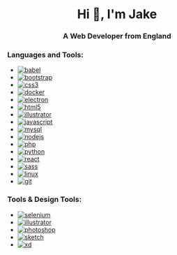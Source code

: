 <h1 align="center">Hi 👋, I'm Jake</h1>
<h3 align="center">A Web Developer from England</h3>


<h3 align="left">Languages and Tools:</h3>
<p align="left">
  <ul>
    <li>
      <a href="https://babeljs.io/" target="_blank">
        <img src="https://img.shields.io/badge/-Babel-333333?style=flat&logo=babel" alt="babel"/>
      </a>
    </li>
    <li>
      <a href="https://getbootstrap.com" target="_blank">
        <img src="https://img.shields.io/badge/-Bootstrap-333333?style=flat&logo=bootstrap" alt="bootstrap"/>
      </a>
    </li>
    <li>
      <a href="https://www.w3schools.com/css/" target="_blank">
        <img src="https://img.shields.io/badge/-CSS3-333333?style=flat&logo=css3" alt="css3"/>
      </a>
    </li>
    <li>
      <a href="https://www.docker.com/" target="_blank">
        <img src="https://img.shields.io/badge/-Docker-333333?style=flat&logo=docker" alt="docker"/>
      </a>
    </li>
    <li>
      <a href="https://www.electronjs.org" target="_blank">
        <img src="https://img.shields.io/badge/-Electron-333333?style=flat&logo=electron" alt="electron"/>
      </a>
    </li>
    <li>
      <a href="https://www.w3.org/html/" target="_blank">
        <img src="https://img.shields.io/badge/-HTML5-333333?style=flat&logo=html5" alt="html5"/>
      </a>
    </li>
    <li>
      <a href="https://www.adobe.com/in/products/illustrator.html" target="_blank">
        <img src="https://img.shields.io/badge/-Adobe Illustrator-333333?style=flat&logo=adobe-illustrator" alt="illustrator"/>
      </a>
    </li>
    <li>
      <a href="https://developer.mozilla.org/en-US/docs/Web/JavaScript" target="_blank">
        <img src="https://img.shields.io/badge/-JavaScript-333333?style=flat&logo=javascript" alt="javascript"/>
      </a>
    </li>
    <li>
      <a href="https://www.mysql.com/" target="_blank">
        <img src="https://img.shields.io/badge/-MySQL-333333?style=flat&logo=mysql" alt="mysql"/>
      </a>
    </li>
    <li>
      <a href="https://nodejs.org" target="_blank">
        <img src="https://img.shields.io/badge/-Node.js-333333?style=flat&logo=nodejs" alt="nodejs"/>
      </a>
    </li>
    <li>
      <a href="https://www.php.net" target="_blank">
        <img src="https://img.shields.io/badge/-PHP-333333?style=flat&logo=php" alt="php"/>
      </a>
    </li>
    <li>
      <a href="https://www.python.org" target="_blank">
        <img src="https://img.shields.io/badge/-Python-333333?style=flat&logo=python" alt="python"/>
      </a>
    </li>
    <li>
      <a href="https://reactjs.org/" target="_blank">
        <img src="https://img.shields.io/badge/-React-333333?style=flat&logo=react" alt="react"/>
      </a>
    </li>
    <li>
      <a href="https://sass-lang.com" target="_blank">
        <img src="https://img.shields.io/badge/-Sass-333333?style=flat&logo=sass" alt="sass"/>
      </a>
    </li>
    <li>
      <a href="https://www.linux.org/" target="_blank">
        <img src="https://img.shields.io/badge/-Linux-333333?style=flat&logo=linux" alt="linux"/>
      </a>
    </li>
    <li>
      <a href="https://git-scm.com/" target="_blank">
        <img src="https://img.shields.io/badge/-Git-333333?style=flat&logo=git" alt="git"/>
      </a>
    </li>
  </ul>
</p>

<h3 align="left">Tools & Design Tools:</h3>
<p align="left">
  <ul>
    <li>
      <a href="https://www.selenium.dev" target="_blank">
        <img src="https://img.shields.io/badge/-Selenium-333333" alt="selenium"/>
      </a>
    </li>
    <li>
      <a href="https://www.adobe.com/in/products/illustrator.html" target="_blank">
        <img src="https://img.shields.io/badge/-Adobe Illustrator-333333?style=flat&logo=adobe-illustrator" alt="illustrator"/>
      </a>
    </li>
    <li>
      <a href="https://www.photoshop.com/en" target="_blank">
        <img src="https://img.shields.io/badge/-Adobe Photoshop-333333?style=flat&logo=adobe-photoshop" alt="photoshop"/>
      </a>
    </li>
    <li>
      <a href="https://www.sketch.com/" target="_blank">
        <img src="https://img.shields.io/badge/-Sketch-333333?style=flat&logo=sketch" alt="sketch"/>
      </a>
    </li>
    <li>
      <a href="https://www.adobe.com/products/xd.html" target="_blank">
        <img src="https://img.shields.io/badge/-Sketch-333333?style=flat&logo=adobe-xd" alt="xd"/>
      </a>
    </li>
  </ul>
</p>
